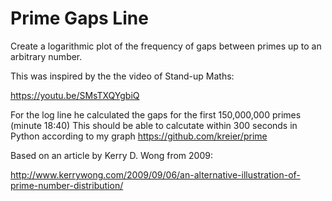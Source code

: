 # Prime Gaps Line

Create a logarithmic plot of the frequency of gaps between primes up to an arbitrary number.

This was inspired by the the video of Stand-up Maths:

https://youtu.be/SMsTXQYgbiQ

For the log line he calculated the gaps for the first 150,000,000 primes (minute 18:40) This should be able to calcutate within 300 seconds in Python according to my graph https://github.com/kreier/prime

Based on an article by Kerry D. Wong from 2009: 

http://www.kerrywong.com/2009/09/06/an-alternative-illustration-of-prime-number-distribution/
